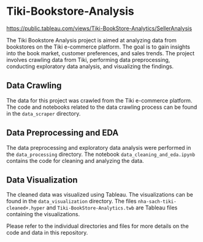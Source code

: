 # Tiki-Bookstore-Analysis
https://public.tableau.com/views/Tiki-BookStore-Analytics/SellerAnalysis

The Tiki Bookstore Analysis project is aimed at analyzing data from bookstores on the Tiki e-commerce platform. The goal is to gain insights into the book market, customer preferences, and sales trends. The project involves crawling data from Tiki, performing data preprocessing, conducting exploratory data analysis, and visualizing the findings.

## Data Crawling

The data for this project was crawled from the Tiki e-commerce platform. The code and notebooks related to the data crawling process can be found in the `data_scraper` directory.

## Data Preprocessing and EDA

The data preprocessing and exploratory data analysis were performed in the `data_processing` directory. The notebook `data_cleaning_and_eda.ipynb` contains the code for cleaning and analyzing the data.

## Data Visualization

The cleaned data was visualized using Tableau. The visualizations can be found in the `data_visualization` directory. The files `nha-sach-tiki-cleaned+.hyper` and `Tiki-BookStore-Analytics.twb` are Tableau files containing the visualizations.

Please refer to the individual directories and files for more details on the code and data in this repository.
